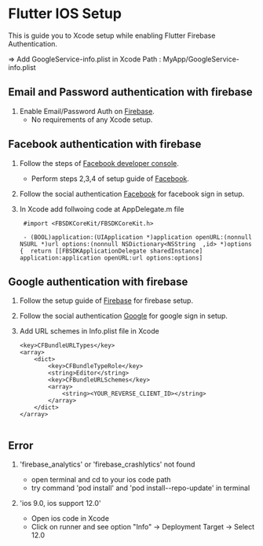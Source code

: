 # Flutter IOS Setup

This is guide you to Xcode setup while enabling Flutter Firebase Authentication.

=> Add GoogleService-info.plist in Xcode 
  Path : MyApp/GoogleService-info.plist

## Email and Password authentication with firebase

1. Enable Email/Password Auth on [Firebase](https://console.firebase.google.com/). 
    - No requirements of any Xcode setup.

## Facebook authentication with firebase

1. Follow the steps of [Facebook developer console](https://developers.facebook.com/apps/).
    - Perform steps 2,3,4 of setup guide of [Facebook](https://developers.facebook.com/apps/).
    
2. Follow the social authentication [Facebook](https://firebase.flutter.dev/docs/auth/social#facebook) for facebook sign in setup. 

3. In Xcode add follwoing code at AppDelegate.m file
    ```
     #import <FBSDKCoreKit/FBSDKCoreKit.h>

     - (BOOL)application:(UIApplication *)application openURL:(nonnull NSURL *)url options:(nonnull NSDictionary<NSString  ,id> *)options {  return [[FBSDKApplicationDelegate sharedInstance] application:application openURL:url options:options] 
    ```

## Google authentication with firebase

1. Follow the setup guide of [Firebase](https://console.firebase.google.com/) for firebase setup.

2. Follow the social authentication [Google](https://firebase.flutter.dev/docs/auth/social#google) for google sign in setup.

3. Add URL schemes in Info.plist file in Xcode
    ```
    <key>CFBundleURLTypes</key>
	<array>
		<dict>
			<key>CFBundleTypeRole</key>
			<string>Editor</string>
			<key>CFBundleURLSchemes</key>
			<array>
				<string><YOUR_REVERSE_CLIENT_ID></string>
			</array>
		</dict>
	</array>


## Error 

1. 'firebase_analytics' or 'firebase_crashlytics' not found 
    - open terminal and cd to your ios code path  
    - try command 'pod install' and 'pod install--repo-update' in terminal 

2. 'ios 9.0, ios support 12.0'
    - Open ios code in Xcode 
    - Click on runner and see option "Info" -> Deployment Target -> Select 12.0 